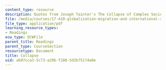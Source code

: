 ```yaml
---
content_type: resource
description: Quotes from Joseph Tainter's The Collapse of Complex Societies.
file: /media/courses/17-410-globalization-migration-and-international-relations-spring-2006/ab07cca35c73a29bf2885d2b75174a0e_collapse.pdf
file_type: application/pdf
learning_resource_types:
- Readings
ocw_type: OCWFile
parent_title: Readings
parent_type: CourseSection
resourcetype: Document
title: Collapse
uid: ab07cca3-5c73-a29b-f288-5d2b75174a0e
---
```


